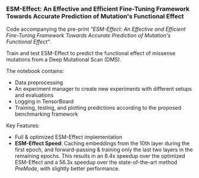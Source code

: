 ### ESM-Effect: An Effective and Efficient Fine-Tuning Framework Towards Accurate Prediction of Mutation's Functional Effect

Code accompanying the pre-print *"ESM-Effect: An Effective and Efficient Fine-Tuning Framework Towards Accurate Prediction of Mutation's Functional Effect"*.

Train and test ESM-Effect to predict the functional effect of missense mutations from a Deep Mutational Scan (DMS).

The notebook contains:
- Data preprocessing
- An experiment manager to create new experiments with different setups and evaluations
- Logging in TensorBoard
- Training, testing, and plotting predictions according to the proposed benchmarking framework

Key Features:
- Full & optimized ESM-Effect implementation
- **ESM-Effect Speed**: Caching embeddings from the 10th layer during the first epoch, and forward-passing & training only the last two layers in the remaining epochs. This results in an 8.4x speedup over the optimized ESM-Effect and a 56.3x speedup over the state-of-the-art method *PreMode*, with slightly better performance.
